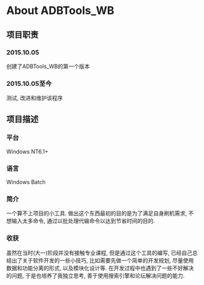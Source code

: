 # About ADBTools_WB

## 项目职责

### 2015.10.05

创建了ADBTools_WB的第一个版本

### 2015.10.05至今

测试, 改进和维护该程序

## 项目描述

### 平台  

Windows NT6.1+

### 语言  

Windows Batch

### 简介  

一个算不上项目的小工具. 做出这个东西最初的目的是为了满足自身刷机需求, 不想输入太多命令, 通过以批处理代输命令以达到节省时间的目的.

### 收获  

虽然在当时(大一)阶段并没有接触专业课程, 但是通过这个工具的编写, 已经自己总结出了关于软件开发的一些小技巧, 比如需要先做一个简单的开发规划, 尽量使用数据和功能分离的形式, 以及模块化设计等. 在开发过程中也遇到了一些不好解决的问题, 于是也培养了我独立思考, 善于使用搜索引擎和论坛解决问题的能力.